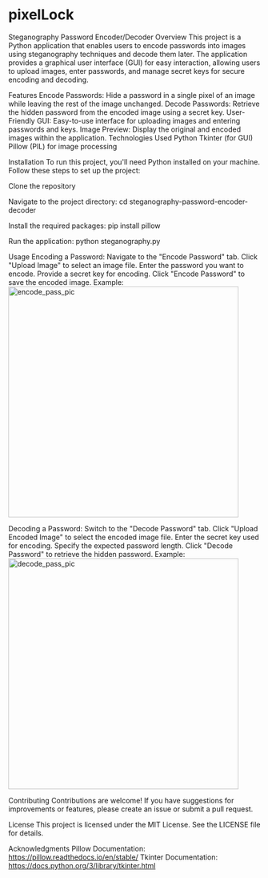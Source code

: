 # pixelLock

Steganography Password Encoder/Decoder
Overview
This project is a Python application that enables users to encode passwords into images using steganography techniques and decode them later. The application provides a graphical user interface (GUI) for easy interaction, allowing users to upload images, enter passwords, and manage secret keys for secure encoding and decoding.

Features
Encode Passwords: Hide a password in a single pixel of an image while leaving the rest of the image unchanged.
Decode Passwords: Retrieve the hidden password from the encoded image using a secret key.
User-Friendly GUI: Easy-to-use interface for uploading images and entering passwords and keys.
Image Preview: Display the original and encoded images within the application.
Technologies Used
Python
Tkinter (for GUI)
Pillow (PIL) for image processing

Installation
To run this project, you'll need Python installed on your machine. Follow these steps to set up the project:

Clone the repository

Navigate to the project directory: cd steganography-password-encoder-decoder

Install the required packages: pip install pillow

Run the application: python steganography.py

Usage
Encoding a Password:
Navigate to the "Encode Password" tab.
Click "Upload Image" to select an image file.
Enter the password you want to encode.
Provide a secret key for encoding.
Click "Encode Password" to save the encoded image.
Example:
<img width="460" alt="encode_pass_pic" src="https://github.com/user-attachments/assets/c46a4894-4981-4073-bb55-d2293847690d">


Decoding a Password:
Switch to the "Decode Password" tab.
Click "Upload Encoded Image" to select the encoded image file.
Enter the secret key used for encoding.
Specify the expected password length.
Click "Decode Password" to retrieve the hidden password.
Example: 
<img width="460" alt="decode_pass_pic" src="https://github.com/user-attachments/assets/1419a9ed-53ae-4b9e-84d7-de17f6785c08">


Contributing
Contributions are welcome! If you have suggestions for improvements or features, please create an issue or submit a pull request.

License
This project is licensed under the MIT License. See the LICENSE file for details.

Acknowledgments
Pillow Documentation: https://pillow.readthedocs.io/en/stable/
Tkinter Documentation: https://docs.python.org/3/library/tkinter.html
